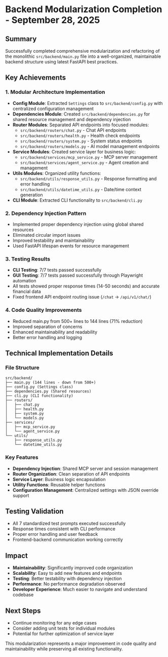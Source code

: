 # Backend Modularization Completion - September 28, 2025

## Summary
Successfully completed comprehensive modularization and refactoring of the monolithic `src/backend/main.py` file into a well-organized, maintainable backend structure using latest FastAPI best practices.

## Key Achievements

### 1. Modular Architecture Implementation
- **Config Module**: Extracted `Settings` class to `src/backend/config.py` with centralized configuration management
- **Dependencies Module**: Created `src/backend/dependencies.py` for shared resource management and dependency injection
- **Router Modules**: Separated API endpoints into focused modules:
  - `src/backend/routers/chat.py` - Chat API endpoints
  - `src/backend/routers/health.py` - Health check endpoints  
  - `src/backend/routers/system.py` - System status endpoints
  - `src/backend/routers/models.py` - AI model management endpoints
- **Service Modules**: Created service layer for business logic:
  - `src/backend/services/mcp_service.py` - MCP server management
  - `src/backend/services/agent_service.py` - Agent creation and management
- **Utils Modules**: Organized utility functions:
  - `src/backend/utils/response_utils.py` - Response formatting and error handling
  - `src/backend/utils/datetime_utils.py` - Date/time context generation
- **CLI Module**: Extracted CLI functionality to `src/backend/cli.py`

### 2. Dependency Injection Pattern
- Implemented proper dependency injection using global shared resources
- Eliminated circular import issues
- Improved testability and maintainability
- Used FastAPI lifespan events for resource management

### 3. Testing Results
- **CLI Testing**: 7/7 tests passed successfully
- **GUI Testing**: 7/7 tests passed successfully through Playwright automation
- All tests showed proper response times (14-50 seconds) and accurate financial data
- Fixed frontend API endpoint routing issue (`/chat` → `/api/v1/chat/`)

### 4. Code Quality Improvements
- Reduced main.py from 500+ lines to 144 lines (71% reduction)
- Improved separation of concerns
- Enhanced maintainability and readability
- Better error handling and logging

## Technical Implementation Details

### File Structure
```
src/backend/
├── main.py (144 lines - down from 500+)
├── config.py (Settings class)
├── dependencies.py (Shared resources)
├── cli.py (CLI functionality)
├── routers/
│   ├── chat.py
│   ├── health.py
│   ├── system.py
│   └── models.py
├── services/
│   ├── mcp_service.py
│   └── agent_service.py
└── utils/
    ├── response_utils.py
    └── datetime_utils.py
```

### Key Features
- **Dependency Injection**: Shared MCP server and session management
- **Router Organization**: Clean separation of API endpoints
- **Service Layer**: Business logic encapsulation
- **Utility Functions**: Reusable helper functions
- **Configuration Management**: Centralized settings with JSON override support

## Testing Validation
- All 7 standardized test prompts executed successfully
- Response times consistent with CLI performance
- Proper error handling and user feedback
- Frontend-backend communication working correctly

## Impact
- **Maintainability**: Significantly improved code organization
- **Scalability**: Easy to add new features and endpoints
- **Testing**: Better testability with dependency injection
- **Performance**: No performance degradation observed
- **Developer Experience**: Much easier to navigate and understand codebase

## Next Steps
- Continue monitoring for any edge cases
- Consider adding unit tests for individual modules
- Potential for further optimization of service layer

This modularization represents a major improvement in code quality and maintainability while preserving all existing functionality.